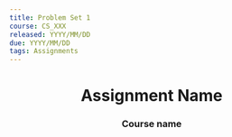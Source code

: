 ```yaml
---
title: Problem Set 1
course: CS_XXX
released: YYYY/MM/DD
due: YYYY/MM/DD
tags: Assignments
---
```

<center><h1>Assignment Name</h1></center>
<center><h3>Course name</h3></center>
